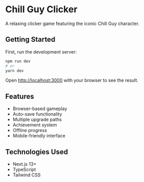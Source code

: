 # Chill Guy Clicker

   A relaxing clicker game featuring the iconic Chill Guy character.

   ## Getting Started

   First, run the development server:

   ```bash
   npm run dev
   # or
   yarn dev
   ```

   Open [http://localhost:3000](http://localhost:3000) with your browser to see the result.

   ## Features

   - Browser-based gameplay
   - Auto-save functionality
   - Multiple upgrade paths
   - Achievement system
   - Offline progress
   - Mobile-friendly interface

   ## Technologies Used

   - Next.js 13+
   - TypeScript
   - Tailwind CSS
